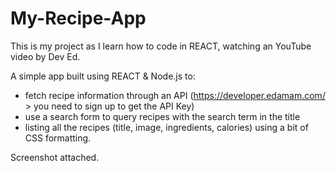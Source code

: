 # My-Recipe-App
This is my project as I learn how to code in REACT, watching an YouTube video by Dev Ed.


A simple app built using REACT & Node.js to:
- fetch recipe information through an API (https://developer.edamam.com/ >  you need to sign up to get the API Key)
- use a search form to query recipes with the search term in the title
- listing all the recipes (title, image, ingredients, calories) using a bit of CSS formatting.

Screenshot attached.
